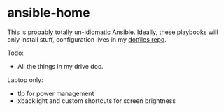 # ansible-home

This is probably totally un-idiomatic Ansible. Ideally, these playbooks will only install stuff, configuration lives in my [dotfiles repo](https://github.com/craigfurman/home).

Todo:
* All the things in my drive doc.

Laptop only:
* tlp for power management
* xbacklight and custom shortcuts for screen brightness

